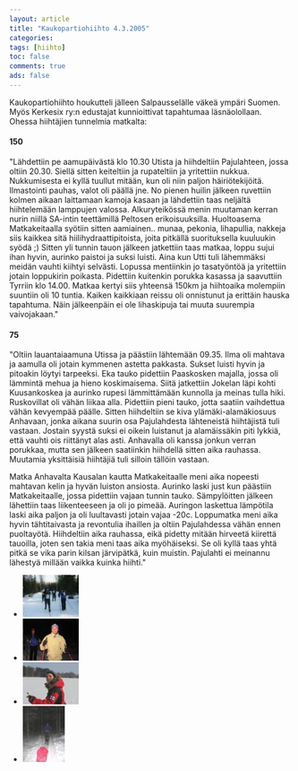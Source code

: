 ```yaml
---
layout: article 
title: "Kaukopartiohiihto 4.3.2005" 
categories: 
tags: [hiihto]
toc: false 
comments: true 
ads: false 
---
```


Kaukopartiohiihto houkutteli jälleen Salpausselälle väkeä ympäri Suomen.
Myös Kerkesix ry:n edustajat kunnioittivat tapahtumaa läsnäolollaan.
Ohessa hiihtäjien tunnelmia matkalta:

#### 150

"Lähdettiin pe aamupäivästä klo 10.30 Utista ja hiihdeltiin Pajulahteen,
jossa oltiin 20.30. Siellä sitten keiteltiin ja rupateltiin ja
yritettiin nukkua. Nukkumisesta ei kyllä tuullut mitään, kun oli niin
paljon häiriötekijöitä. Ilmastointi pauhas, valot oli päällä jne. No
pienen huilin jälkeen ruvettiin kolmen aikaan laittamaan kamoja kasaan
ja lähdettiin taas neljältä hiihtelemään lamppujen valossa.
Alkuryteikössä menin muutaman kerran nurin niillä SA-intin teettämillä
Peltosen erikoisuuksilla. Huoltoasema Matkakeitaalla syötiin sitten
aamiainen.. munaa, pekonia, lihapullia, nakkeja siis kaikkea sitä
hiilihydraattipitoista, joita pitkällä suorituksella kuuluukin syödä ;)
Sitten yli tunnin tauon jälkeen jatkettiin taas matkaa, loppu sujui ihan
hyvin, aurinko paistoi ja suksi luisti. Aina kun Utti tuli lähemmäksi
meidän vauhti kiihtyi selvästi. Lopussa mentiinkin jo tasatyöntöä ja
yritettiin jotain loppukirin poikasta. Pidettiin kuitenkin porukka
kasassa ja saavuttiin Tyrriin klo 14.00. Matkaa kertyi siis yhteensä
150km ja hiihtoaika molempiin suuntiin oli 10 tuntia. Kaiken kaikkiaan
reissu oli onnistunut ja erittäin hauska tapahtuma. Näin jälkeenpäin ei
ole lihaskipuja tai muuta suurempia vaivojakaan."

#### 75

"Oltiin lauantaiaamuna Utissa ja päästiin lähtemään 09.35. Ilma oli
mahtava ja aamulla oli jotain kymmenen astetta pakkasta. Sukset luisti
hyvin ja pitoakin löytyi tarpeeksi. Eka tauko pidettiin Paaskosken
majalla, jossa oli lämmintä mehua ja hieno koskimaisema. Siitä
jatkettiin Jokelan läpi kohti Kuusankoskea ja aurinko rupesi
lämmittämään kunnolla ja meinas tulla hiki. Ruskovillat oli vähän liikaa
alla. Pidettiin pieni tauko, jotta saatiin vaihdettua vähän kevyempää
päälle. Sitten hiihdeltiin se kiva ylämäki-alamäkiosuus Anhavaan, jonka
aikana suurin osa Pajulahdesta lähteneistä hiihtäjistä tuli vastaan.
Jostain syystä suksi ei oikein luistanut ja alamäissäkin piti lykkiä,
että vauhti ois riittänyt alas asti. Anhavalla oli kanssa jonkun verran
porukkaa, mutta sen jälkeen saatiinkin hiihdellä sitten aika rauhassa.
Muutamia yksittäisiä hiihtäjiä tuli silloin tällöin vastaan.

Matka Anhavalta Kausalan kautta Matkakeitaalle meni aika nopeesti
mahtavan kelin ja hyvän luiston ansiosta. Aurinko laski just kun
päästiin Matkakeitaalle, jossa pidettiin vajaan tunnin tauko.
Sämpylöitten jälkeen lähettiin taas liikenteeseen ja oli jo pimeää.
Auringon laskettua lämpötila laski aika paljon ja oli luultavasti jotain
vajaa -20c. Loppumatka meni aika hyvin tähtitaivasta ja revontulia
ihaillen ja oltiin Pajulahdessa vähän ennen puoltayötä. Hiihdeltiin aika
rauhassa, eikä pidetty mitään hirveetä kiirettä tauoilla, joten sen
takia meni taas aika myöhäiseksi. Se oli kyllä taas yhtä pitkä se vika
parin kilsan järvipätkä, kuin muistin. Pajulahti ei meinannu lähestyä
millään vaikka kuinka hiihti."

<div class="th-grid image-gallery" markdown="1">

-   [![](/images/kaukopartiohiihto-2005/Thumbnails/vaelluskaukopartio2005_01b.jpg)](/images/kaukopartiohiihto-2005/vaelluskaukopartio2005_01b.jpg)
-   [![](/images/kaukopartiohiihto-2005/Thumbnails/vaelluskaukopartio2005_02b.jpg)](/images/kaukopartiohiihto-2005/vaelluskaukopartio2005_02b.jpg)
-   [![](/images/kaukopartiohiihto-2005/Thumbnails/vaelluskaukopartio2005_03b.jpg)](/images/kaukopartiohiihto-2005/vaelluskaukopartio2005_03b.jpg)
-   [![](/images/kaukopartiohiihto-2005/Thumbnails/vaelluskaukopartio2005_04b.jpg)](/images/kaukopartiohiihto-2005/vaelluskaukopartio2005_04b.jpg)

</div>
